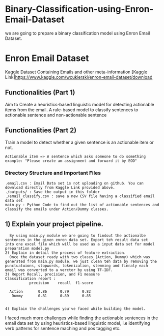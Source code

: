 # Binary-Classification-using-Enron-Email-Dataset
we are going to prepare a binary classification model using Enron Email Dataset.

# Enron Email Dataset

Kaggle Dataset Containing Emails and other meta-information
[Kaggle Link]https://www.kaggle.com/wcukierski/enron-email-dataset/download

## Functionalities (Part 1)

Aim to Create a heuristics-based linguistic model for detecting actionable items from the email. A rule-based model to classify sentences to actionable sentence and non-actionable sentence

## Functionalities (Part 2)

Train a model to detect whether a given sentence is an actionable item or not. 

```
Actionable item => A sentence which asks someone to do something
example: "Please create an assignment and forward it by EOD"
```

### Directory Structure and Important Files

```
.email.csv : Email Data set is not uploading on github. You can download directly from Kaggle Link provided above.
./outputs/ : Save the output in this folder
./email_classify.csv : save a new CSV file having a classified email data set
main.py : Python Code to find out the list of actionable sentences and classify the emails under Action/Dummy classes.
```

##    1) Explain your project pipeline.
      By using main.py module we are going to findout the actionalbe sentences in the given enron data set. Export teh result data set  into one excel file which will be used as a input data set for model preparation model.py
    2) Explain in detail the process of feature extraction.  
      Once the dataset ready with two clases (Action, Dummy) which was generated from main.py module, we just clean teh data by removing the punctuatuions, stopwords, tokenization, stemming and finnaly each email was converted to a verctor by using TF-IDF. 
    3) Report Recall, precision, and F1 measure
    Classification report :
               precision    recall  f1-score   

      Action       0.86      0.79      0.82       
       Dummy       0.81      0.89      0.85      


    4) Explain the challenges you've faced while building the model.
I faced much more challenges while finding the actionable sentences in the email data set by using heuristics-based linguistic model, i.e identifying verb patterns for sentence maching and pos tagging etc. 
